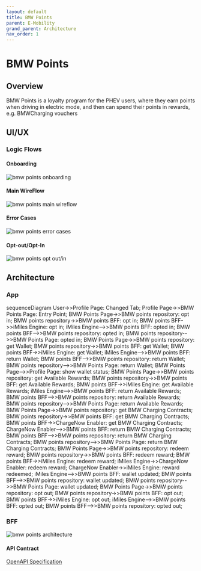 ```yaml
---
layout: default
title: BMW Points
parent: E-Mobility
grand_parent: Architecture
nav_order: 1
---
```


# BMW Points

## Overview

BMW Points is a loyalty program for the PHEV users, where they earn points when driving in electric mode, and then can spend their points in rewards, e.g. BMWCharging vouchers

## UI/UX
### Logic Flows
#### Onboarding

![bmw points onboarding]({{site.baseurl}}/assets/images/architecture/emobility/bmw_points/onboarding.png)

#### Main WireFlow

![bmw points main wireflow]({{site.baseurl}}/assets/images/architecture/emobility/bmw_points/bmw_points_main_wireflow.png)

#### Error Cases

![bmw points error cases]({{site.baseurl}}/assets/images/architecture/emobility/bmw_points/error_cases.png)

#### Opt-out/Opt-In

![bmw points opt out/in]({{site.baseurl}}/assets/images/architecture/emobility/bmw_points/opt_out_opt_in.png)

## Architecture

### App

<div class="mermaid">
  sequenceDiagram
  User->>Profile Page: Changed Tab;
  Profile Page->>BMW Points Page: Entry Point;
  BMW Points Page->>BMW points repository: opt in;
  BMW points repository->>BMW points BFF: opt in;
  BMW points BFF->>iMiles Engine: opt in;
  iMiles Engine-->>BMW points BFF: opted in;
  BMW points BFF-->>BMW points repository: opted in;
  BMW points repository-->>BMW Points Page: opted in;
  BMW Points Page->>BMW points repository: get Wallet;
  BMW points repository->>BMW points BFF: get Wallet;
  BMW points BFF->>iMiles Engine: get Wallet;
  iMiles Engine-->>BMW points BFF: return Wallet;
  BMW points BFF-->>BMW points repository: return Wallet;
  BMW points repository-->>BMW Points Page: return Wallet;
  BMW Points Page-->>Profile Page: show wallet status;
  BMW Points Page->>BMW points repository: get Available Rewards;
  BMW points repository->>BMW points BFF: get Available Rewards;
  BMW points BFF->>iMiles Engine: get Available Rewards;
  iMiles Engine-->>BMW points BFF: return Available Rewards;
  BMW points BFF-->>BMW points repository: return Available Rewards;
  BMW points repository-->>BMW Points Page: return Available Rewards;
  BMW Points Page->>BMW points repository: get BMW Charging Contracts;
  BMW points repository->>BMW points BFF: get BMW Charging Contracts;
  BMW points BFF->>ChargeNow Enabler: get BMW Charging Contracts;
  ChargeNow Enabler-->>BMW points BFF: return BMW Charging Contracts;
  BMW points BFF-->>BMW points repository: return BMW Charging Contracts;
  BMW points repository-->>BMW Points Page: return BMW Charging Contracts;
  BMW Points Page->>BMW points repository: redeem reward;
  BMW points repository->>BMW points BFF: redeem reward;
  BMW points BFF->>iMiles Engine: redeem reward;
  iMiles Engine->>ChargeNow Enabler: redeem reward;
  ChargeNow Enabler->>iMiles Engine: reward redeemed;
  iMiles Engine-->>BMW points BFF: wallet updated;
  BMW points BFF-->>BMW points repository: wallet updated;
  BMW points repository-->>BMW Points Page: wallet updated;
  BMW Points Page->>BMW points repository: opt out;
  BMW points repository->>BMW points BFF: opt out;
  BMW points BFF->>iMiles Engine: opt out;
  iMiles Engine-->>BMW points BFF: opted out;
  BMW points BFF-->>BMW points repository: opted out;
</div>

### BFF

![bmw points architecture]({{site.baseurl}}/assets/images/architecture/emobility/bmw_points/bmw_points_architecture.png)

#### API Contract

[OpenAPI Specification](https://btceudly-dev.westeurope.cloudapp.azure.com/swagger/?urls.primaryName=imiles-service)
